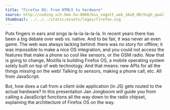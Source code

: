 ```yaml
---
title: "Firefox OS: From HTML5 to hardware"
source: http://coding.sch.bme.hu:8080/bss_vagott_web_16a9_HD/high_quality/20140415_simonyikonf2014_ib28_03_hq_HD.mp4
thumbnail: ../../../static/assets/logos/firefox.svg
---
```


Puts fingers in ears and sings la-la-la-la-la-la. In recent years there has been
a big debate over web vs. native. And to be fair, it was never an even game. The
web was always lacking behind: there was no story for offline; it was impossible
to make a nice OS integration; and you could not access the features that make a
phone so cool like sensors, or the GSM radio. Now that is going to change,
Mozilla is building Firefox OS, a mobile operating system solely built on top of
web technology. And that means: new APIs for all the things missing on the web!
Talking to sensors, making a phone call, etc. All from JavaScript.

But, how does a call from a client side application (in JS) gets routed to the
actual hardware? In this presentation Jan Jongboom will guide you from calling a
JavaScript functions all the way down to the radio chipset, explaining the
architecture of Firefox OS on the way.
